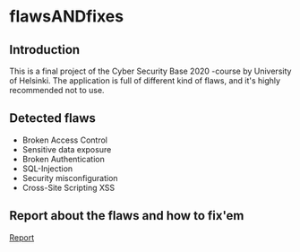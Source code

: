 # flawsANDfixes

## Introduction 

This is a final project of the Cyber Security Base 2020 -course by University of Helsinki. The application is full of different kind of flaws, and it's highly recommended not to use. 

## Detected flaws

-   Broken Access Control
-   Sensitive data exposure
-   Broken Authentication
-   SQL-Injection
-   Security misconfiguration
-   Cross-Site Scripting XSS

## Report about the flaws and how to fix'em

[Report]()

